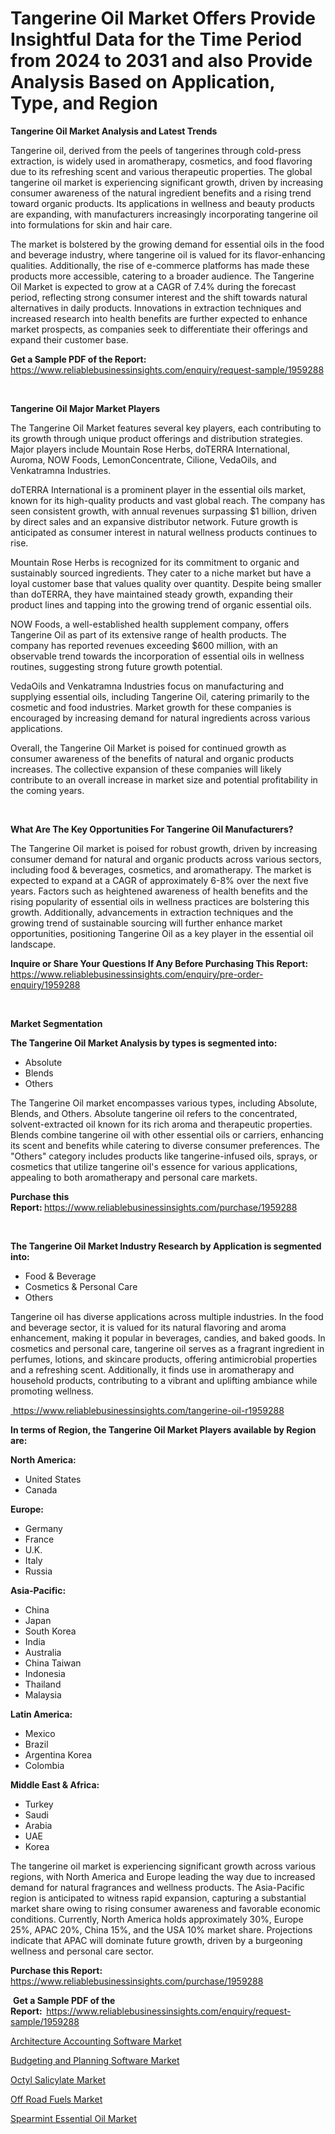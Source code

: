 <p><h1>Tangerine Oil Market Offers Provide Insightful Data for the Time Period from 2024 to 2031 and also Provide Analysis Based on Application, Type, and Region</h1></p><p><strong>Tangerine Oil Market Analysis and Latest Trends</strong></p>
<p><p>Tangerine oil, derived from the peels of tangerines through cold-press extraction, is widely used in aromatherapy, cosmetics, and food flavoring due to its refreshing scent and various therapeutic properties. The global tangerine oil market is experiencing significant growth, driven by increasing consumer awareness of the natural ingredient benefits and a rising trend toward organic products. Its applications in wellness and beauty products are expanding, with manufacturers increasingly incorporating tangerine oil into formulations for skin and hair care.</p><p>The market is bolstered by the growing demand for essential oils in the food and beverage industry, where tangerine oil is valued for its flavor-enhancing qualities. Additionally, the rise of e-commerce platforms has made these products more accessible, catering to a broader audience. The Tangerine Oil Market is expected to grow at a CAGR of 7.4% during the forecast period, reflecting strong consumer interest and the shift towards natural alternatives in daily products. Innovations in extraction techniques and increased research into health benefits are further expected to enhance market prospects, as companies seek to differentiate their offerings and expand their customer base.</p></p>
<p><strong>Get a Sample PDF of the Report:&nbsp;</strong> <a href="https://www.reliablebusinessinsights.com/enquiry/request-sample/1959288?utm_campaign=1113&utm_medium=2&utm_source=Github&utm_content=ia&utm_term=14112024&utm_id=tangerine-oil">https://www.reliablebusinessinsights.com/enquiry/request-sample/1959288</a></p>
<p>&nbsp;</p>
<p><strong>Tangerine Oil Major Market Players</strong></p>
<p><p>The Tangerine Oil Market features several key players, each contributing to its growth through unique product offerings and distribution strategies. Major players include Mountain Rose Herbs, doTERRA International, Auroma, NOW Foods, LemonConcentrate, Cilione, VedaOils, and Venkatramna Industries.</p><p>doTERRA International is a prominent player in the essential oils market, known for its high-quality products and vast global reach. The company has seen consistent growth, with annual revenues surpassing $1 billion, driven by direct sales and an expansive distributor network. Future growth is anticipated as consumer interest in natural wellness products continues to rise.</p><p>Mountain Rose Herbs is recognized for its commitment to organic and sustainably sourced ingredients. They cater to a niche market but have a loyal customer base that values quality over quantity. Despite being smaller than doTERRA, they have maintained steady growth, expanding their product lines and tapping into the growing trend of organic essential oils.</p><p>NOW Foods, a well-established health supplement company, offers Tangerine Oil as part of its extensive range of health products. The company has reported revenues exceeding $600 million, with an observable trend towards the incorporation of essential oils in wellness routines, suggesting strong future growth potential.</p><p>VedaOils and Venkatramna Industries focus on manufacturing and supplying essential oils, including Tangerine Oil, catering primarily to the cosmetic and food industries. Market growth for these companies is encouraged by increasing demand for natural ingredients across various applications.</p><p>Overall, the Tangerine Oil Market is poised for continued growth as consumer awareness of the benefits of natural and organic products increases. The collective expansion of these companies will likely contribute to an overall increase in market size and potential profitability in the coming years.</p></p>
<p>&nbsp;</p>
<p><strong>What Are The Key Opportunities For Tangerine Oil Manufacturers?</strong></p>
<p><p>The Tangerine Oil market is poised for robust growth, driven by increasing consumer demand for natural and organic products across various sectors, including food & beverages, cosmetics, and aromatherapy. The market is expected to expand at a CAGR of approximately 6-8% over the next five years. Factors such as heightened awareness of health benefits and the rising popularity of essential oils in wellness practices are bolstering this growth. Additionally, advancements in extraction techniques and the growing trend of sustainable sourcing will further enhance market opportunities, positioning Tangerine Oil as a key player in the essential oil landscape.</p></p>
<p><strong>Inquire or Share Your Questions If Any Before Purchasing This Report:</strong> <a href="https://www.reliablebusinessinsights.com/enquiry/pre-order-enquiry/1959288?utm_campaign=1113&utm_medium=2&utm_source=Github&utm_content=ia&utm_term=14112024&utm_id=tangerine-oil">https://www.reliablebusinessinsights.com/enquiry/pre-order-enquiry/1959288</a></p>
<p>&nbsp;</p>
<p><strong>Market Segmentation</strong></p>
<p><strong>The Tangerine Oil Market Analysis by types is segmented into:</strong></p>
<p><ul><li>Absolute</li><li>Blends</li><li>Others</li></ul></p>
<p><p>The Tangerine Oil market encompasses various types, including Absolute, Blends, and Others. Absolute tangerine oil refers to the concentrated, solvent-extracted oil known for its rich aroma and therapeutic properties. Blends combine tangerine oil with other essential oils or carriers, enhancing its scent and benefits while catering to diverse consumer preferences. The "Others" category includes products like tangerine-infused oils, sprays, or cosmetics that utilize tangerine oil's essence for various applications, appealing to both aromatherapy and personal care markets.</p></p>
<p><strong>Purchase this Report:&nbsp;</strong><a href="https://www.reliablebusinessinsights.com/purchase/1959288?utm_campaign=1113&utm_medium=2&utm_source=Github&utm_content=ia&utm_term=14112024&utm_id=tangerine-oil">https://www.reliablebusinessinsights.com/purchase/1959288</a></p>
<p>&nbsp;</p>
<p><strong>The Tangerine Oil Market Industry Research by Application is segmented into:</strong></p>
<p><ul><li>Food & Beverage</li><li>Cosmetics & Personal Care</li><li>Others</li></ul></p>
<p><p>Tangerine oil has diverse applications across multiple industries. In the food and beverage sector, it is valued for its natural flavoring and aroma enhancement, making it popular in beverages, candies, and baked goods. In cosmetics and personal care, tangerine oil serves as a fragrant ingredient in perfumes, lotions, and skincare products, offering antimicrobial properties and a refreshing scent. Additionally, it finds use in aromatherapy and household products, contributing to a vibrant and uplifting ambiance while promoting wellness.</p></p>
<p><a href="https://www.reliablebusinessinsights.com/tangerine-oil-r1959288?utm_campaign=1113&utm_medium=2&utm_source=Github&utm_content=ia&utm_term=14112024&utm_id=tangerine-oil">&nbsp;https://www.reliablebusinessinsights.com/tangerine-oil-r1959288</a></p>
<p><strong>In terms of Region, the Tangerine Oil Market Players available by Region are:</strong></p>
<p>
    <p> <strong> North America: </strong>
        <ul>
            <li>United States</li>
            <li>Canada</li>
        </ul>
        </p> 
    <p> <strong> Europe: </strong>
        <ul>
            <li>Germany</li>
            <li>France</li>
            <li>U.K.</li>
            <li>Italy</li>
            <li>Russia</li>
        </ul>
        </p> 
    <p> <strong> Asia-Pacific: </strong>
        <ul>
            <li>China</li>
            <li>Japan</li>
            <li>South Korea</li>
            <li>India</li>
            <li>Australia</li>
            <li>China Taiwan</li>
            <li>Indonesia</li>
            <li>Thailand</li>
            <li>Malaysia</li>
        </ul>
        </p> 
    <p> <strong> Latin America: </strong>
        <ul>
            <li>Mexico</li>
            <li>Brazil</li>
            <li>Argentina Korea</li>
            <li>Colombia</li>
        </ul>
        </p> 
    <p> <strong> Middle East & Africa: </strong>
        <ul>
            <li>Turkey</li>
            <li>Saudi</li>
            <li>Arabia</li>
            <li>UAE</li>
            <li>Korea</li>
        </ul>
    </p>
    </p>
<p><p>The tangerine oil market is experiencing significant growth across various regions, with North America and Europe leading the way due to increased demand for natural fragrances and wellness products. The Asia-Pacific region is anticipated to witness rapid expansion, capturing a substantial market share owing to rising consumer awareness and favorable economic conditions. Currently, North America holds approximately 30%, Europe 25%, APAC 20%, China 15%, and the USA 10% market share. Projections indicate that APAC will dominate future growth, driven by a burgeoning wellness and personal care sector.</p></p>
<p><strong>Purchase this Report: </strong><a href="https://www.reliablebusinessinsights.com/purchase/1959288?utm_campaign=1113&utm_medium=2&utm_source=Github&utm_content=ia&utm_term=14112024&utm_id=tangerine-oil">https://www.reliablebusinessinsights.com/purchase/1959288</a></p>
<p>&nbsp;<strong>Get a Sample PDF of the Report:&nbsp;&nbsp;</strong><a href="https://www.reliablebusinessinsights.com/enquiry/request-sample/1959288?utm_campaign=1113&utm_medium=2&utm_source=Github&utm_content=ia&utm_term=14112024&utm_id=tangerine-oil">https://www.reliablebusinessinsights.com/enquiry/request-sample/1959288</a></p>
<p><strong></strong></p>
<p><p><a href="https://issuu.com/reportprime-2/docs/architecture-accounting-software-ma_4c3b7c5e383db5?utm_campaign=1113&utm_medium=2&utm_source=Github&utm_content=ia&utm_term=14112024&utm_id=tangerine-oil">Architecture Accounting Software Market</a></p><p><a href="https://issuu.com/reportprime-2/docs/budgeting-and-planning-software-mar_2be63d3bfb8a2f?utm_campaign=1113&utm_medium=2&utm_source=Github&utm_content=ia&utm_term=14112024&utm_id=tangerine-oil">Budgeting and Planning Software Market</a></p><p><a href="https://www.linkedin.com/pulse/investment-opportunities-octyl-salicylate-sector-risk-xwyae?utm_campaign=1113&utm_medium=2&utm_source=Github&utm_content=ia&utm_term=14112024&utm_id=tangerine-oil">Octyl Salicylate Market</a></p><p><a href="https://www.linkedin.com/pulse/disruption-innovation-off-road-fuels-industry-market-analysis-qywue?utm_campaign=1113&utm_medium=2&utm_source=Github&utm_content=ia&utm_term=14112024&utm_id=tangerine-oil">Off Road Fuels Market</a></p><p><a href="https://github.com/princecrrt6i/Market-Research-Report-List-1/blob/main/spearmint-essential-oil-market.md?utm_campaign=1113&utm_medium=2&utm_source=Github&utm_content=ia&utm_term=14112024&utm_id=tangerine-oil">Spearmint Essential Oil Market</a></p></p>